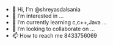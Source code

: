 - 👋 Hi, I’m @shreyasdalsania
- 👀 I’m interested in ...
- 🌱 I’m currently learning c,c++,Java  ...
- 💞️ I’m looking to collaborate on ...
- 📫 How to reach me 8433756069
<!---
shreyasdalsania/shreyasdalsania is a ✨ special ✨ repository because its `README.md` (this file) appears on your GitHub profile.
You can click the Preview link to take a look at your changes.
--->
